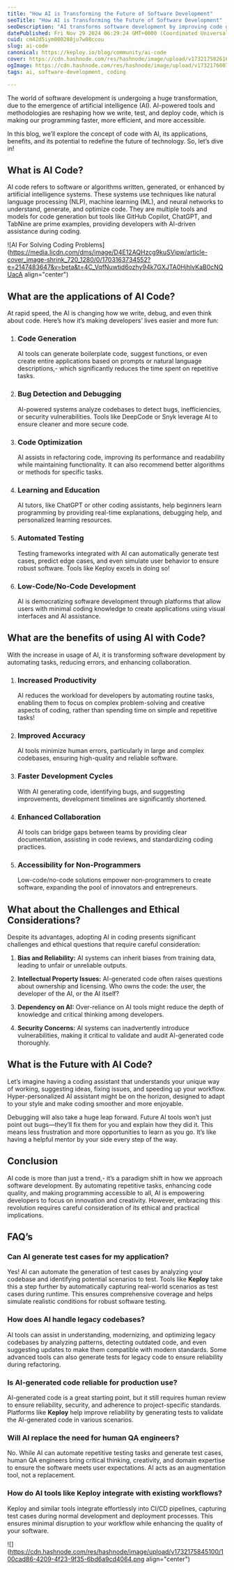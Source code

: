 ```yaml
---
title: "How AI is Transforming the Future of Software Development"
seoTitle: "How AI is Transforming the Future of Software Development"
seoDescription: "AI transforms software development by improving code generation, debugging, testing, and collaboration, while addressing ethical challenges"
datePublished: Fri Nov 29 2024 06:29:24 GMT+0000 (Coordinated Universal Time)
cuid: cm42d5iym000208ju7w08ccou
slug: ai-code
canonical: https://keploy.io/blog/community/ai-code
cover: https://cdn.hashnode.com/res/hashnode/image/upload/v1732175826169/e11ad023-a36a-45ef-a28c-7c3bd78d8582.png
ogImage: https://cdn.hashnode.com/res/hashnode/image/upload/v1732176007588/9a18ff3e-34a0-4654-a313-f14416bb7a03.png
tags: ai, software-development, coding

---
```


The world of software development is undergoing a huge transformation, due to the emergence of artificial intelligence (AI). AI-powered tools and methodologies are reshaping how we write, test, and deploy code, which is making our programming faster, more efficient, and more accessible.

In this blog, we’ll explore the concept of code with AI, its applications, benefits, and its potential to redefine the future of technology. So, let’s dive in!

## **What is AI Code?**

AI code refers to software or algorithms written, generated, or enhanced by artificial intelligence systems. These systems use techniques like natural language processing (NLP), machine learning (ML), and neural networks to understand, generate, and optimize code. They are multiple tools and models for code generation but tools like GitHub Copilot, ChatGPT, and TabNine are prime examples, providing developers with AI-driven assistance during coding.

![AI For Solving Coding Problems](https://media.licdn.com/dms/image/D4E12AQHzcg9kuSVipw/article-cover_image-shrink_720_1280/0/1703163734552?e=2147483647&v=beta&t=4C_VqfNuwtid6ozhy94k7GXJTA0HjhlvKaB0cNQUacA align="center")

## **What are the applications of AI Code?**

At rapid speed, the AI is changing how we write, debug, and even think about code. Here’s how it’s making developers’ lives easier and more fun:

1. ### **Code Generation**
    
    AI tools can generate boilerplate code, suggest functions, or even create entire applications based on prompts or natural language descriptions,- which significantly reduces the time spent on repetitive tasks.
    
2. ### **Bug Detection and Debugging**
    
    AI-powered systems analyze codebases to detect bugs, inefficiencies, or security vulnerabilities. Tools like DeepCode or Snyk leverage AI to ensure cleaner and more secure code.
    
3. ### **Code Optimization**
    
    AI assists in refactoring code, improving its performance and readability while maintaining functionality. It can also recommend better algorithms or methods for specific tasks.
    
4. ### **Learning and Education**
    
    AI tutors, like ChatGPT or other coding assistants, help beginners learn programming by providing real-time explanations, debugging help, and personalized learning resources.
    
5. ### **Automated Testing**
    
    Testing frameworks integrated with AI can automatically generate test cases, predict edge cases, and even simulate user behavior to ensure robust software. Tools like Keploy excels in doing so!
    
6. ### **Low-Code/No-Code Development**
    
    AI is democratizing software development through platforms that allow users with minimal coding knowledge to create applications using visual interfaces and AI assistance.
    

## **What are the benefits of using AI with Code?**

With the increase in usage of AI, it is transforming software development by automating tasks, reducing errors, and enhancing collaboration.

1. ### **Increased Productivity**
    
    AI reduces the workload for developers by automating routine tasks, enabling them to focus on complex problem-solving and creative aspects of coding, rather than spending time on simple and repetitive tasks!
    
2. ### **Improved Accuracy**
    
    AI tools minimize human errors, particularly in large and complex codebases, ensuring high-quality and reliable software.
    
3. ### **Faster Development Cycles**
    
    With AI generating code, identifying bugs, and suggesting improvements, development timelines are significantly shortened.
    
4. ### **Enhanced Collaboration**
    
    AI tools can bridge gaps between teams by providing clear documentation, assisting in code reviews, and standardizing coding practices.
    
5. ### **Accessibility for Non-Programmers**
    
    Low-code/no-code solutions empower non-programmers to create software, expanding the pool of innovators and entrepreneurs.
    

## **What about the Challenges and Ethical Considerations?**

Despite its advantages, adopting AI in coding presents significant challenges and ethical questions that require careful consideration:

1. **Bias and Reliability:** AI systems can inherit biases from training data, leading to unfair or unreliable outputs.
    
2. **Intellectual Property Issues:** AI-generated code often raises questions about ownership and licensing. Who owns the code: the user, the developer of the AI, or the AI itself?
    
3. **Dependency on AI:** Over-reliance on AI tools might reduce the depth of knowledge and critical thinking among developers.
    
4. **Security Concerns:** AI systems can inadvertently introduce vulnerabilities, making it critical to validate and audit AI-generated code thoroughly.
    

## **What is the Future with AI Code?**

Let’s imagine having a coding assistant that understands your unique way of working, suggesting ideas, fixing issues, and speeding up your workflow. Hyper-personalized AI assistant might be on the horizon, designed to adapt to your style and make coding smoother and more enjoyable.

Debugging will also take a huge leap forward. Future AI tools won’t just point out bugs—they’ll fix them for you and explain how they did it. This means less frustration and more opportunities to learn as you go. It’s like having a helpful mentor by your side every step of the way.

## **Conclusion**

AI code is more than just a trend,- it’s a paradigm shift in how we approach software development. By automating repetitive tasks, enhancing code quality, and making programming accessible to all, AI is empowering developers to focus on innovation and creativity. However, embracing this revolution requires careful consideration of its ethical and practical implications.

## FAQ’s

### Can AI generate test cases for my application?

Yes! AI can automate the generation of test cases by analyzing your codebase and identifying potential scenarios to test. Tools like **Keploy** take this a step further by automatically capturing real-world scenarios as test cases during runtime. This ensures comprehensive coverage and helps simulate realistic conditions for robust software testing.

### How does AI handle legacy codebases?

AI tools can assist in understanding, modernizing, and optimizing legacy codebases by analyzing patterns, detecting outdated code, and even suggesting updates to make them compatible with modern standards. Some advanced tools can also generate tests for legacy code to ensure reliability during refactoring.

### Is AI-generated code reliable for production use?

AI-generated code is a great starting point, but it still requires human review to ensure reliability, security, and adherence to project-specific standards. Platforms like **Keploy** help improve reliability by generating tests to validate the AI-generated code in various scenarios.

### Will AI replace the need for human QA engineers?

No. While AI can automate repetitive testing tasks and generate test cases, human QA engineers bring critical thinking, creativity, and domain expertise to ensure the software meets user expectations. AI acts as an augmentation tool, not a replacement.

### How do AI tools like Keploy integrate with existing workflows?

Keploy and similar tools integrate effortlessly into CI/CD pipelines, capturing test cases during normal development and deployment processes. This ensures minimal disruption to your workflow while enhancing the quality of your software.

![](https://cdn.hashnode.com/res/hashnode/image/upload/v1732175845100/100cad86-4209-4f23-9f35-6bd6a9cd4064.png align="center")